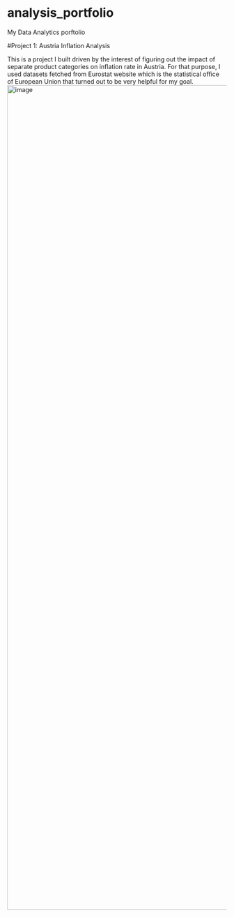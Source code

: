 # analysis_portfolio
My Data Analytics porftolio

#Project 1: Austria Inflation Analysis

This is a project I built driven by the interest of figuring out the impact of separate product categories on inflation rate in Austria.
For that purpose, I used datasets fetched from Eurostat website which is the statistical office of European Union that turned out to be very helpful for my goal.
<img width="3834" height="1891" alt="image" src="https://github.com/user-attachments/assets/6f2d5eac-c54c-42ca-badf-837cb50f18c4" />
